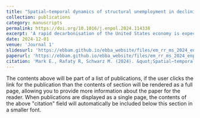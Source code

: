 ```yaml
---
title: "Spatial–temporal dynamics of structural unemployment in declining coal mining regions and potentialities of the ‘just transition’"
collection: publications
category: manuscripts
permalink: https://doi.org/10.1016/j.enpol.2024.114338
excerpt: 'A rapid decarbonisation of the United States economy is expected to disproportionately impact regions historically embedded in domestic fossil fuel production. For decades, social scientists have documented the economic and human toll of deindustrialisation, foreshadowing the transitional risks that these regions may face amidst decarbonisation. However, econometric studies evaluating the magnitude, duration, and spatial distribution of unemployment impacts in declining mining regions remain scarce, despite their pertinence to policymaking. Therefore, using econometric estimation methods that control for unobserved heterogeneity via two-way fixed effects, spatial effects, heterogeneous time trends, and grouped fixed effects for a panel of 3,072 US counties covering 2002–2019, we demonstrate that coal mine closures induce a contemporaneous rise in county unemployment rate with spatial ripple effects. Furthermore, evidence of local-level resilience to such shocks over a two-year time horizon is weak. To further account for county-level heterogeneity, we construct a typology of coal counties based on qualities theorised to be resilient to industrial decline. Our findings suggest the significant potential of investing in alternative sectors in localities with promising levels of economic diversity, retraining job seekers, providing relocation support in rural areas, and subsidising childcare in places with low female labour force participation.'
date: 2024-12-01
venue: 'Journal 1'
slidesurl: 'https://ebbam.github.io/ebba_website/files/em_rr_ms_2024_enpol_sm.pdf'
paperurl: 'https://ebbam.github.io/ebba_website/files/em_rr_ms_2024_enpol_manuscript.pdf'
citation: 'Mark E., Rafaty R, Schwarz M. (2024). &quot;Spatial–temporal dynamics of structural unemployment in declining coal mining regions and potentialities of the ‘just transition.&quot; <i>Energy Policy</i>. 195.'
---
```


The contents above will be part of a list of publications, if the user clicks the link for the publication than the contents of section will be rendered as a full page, allowing you to provide more information about the paper for the reader. When publications are displayed as a single page, the contents of the above "citation" field will automatically be included below this section in a smaller font.